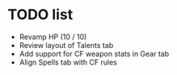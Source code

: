 # TODO list
- Revamp HP (10 / 10)
- Review layout of Talents tab
- Add support for CF weapon stats in Gear tab
- Align Spells tab with CF rules
